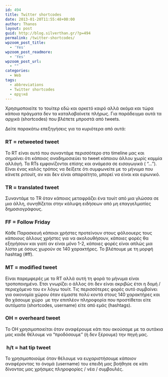 ```yaml
---
id: 494
title: Twitter shortcodes
date: 2013-01-20T11:55:48+00:00
author: Thanos
layout: post
guid: http://blog.silverthan.gr/?p=494
permalink: /twitter-shortcodes/
wpzoom_post_title:
  - 'Yes'
wpzoom_post_readmore:
  - 'Yes'
wpzoom_post_url:
  - ""
categories:
  - Web
tags:
  - abbreviations
  - Twitter shortcodes
  - αρχικά
---
```

Χρησιμοποιείτε το τουίτερ εδώ και αρκετό καιρό αλλά ακόμα και τώρα κάποια πράγματα δεν τα καταλαβαίνετε πλήρως. Για παράδειγμα αυτά τα αρχικά (shortcodes) που βλέπετε μπροστά από tweets.

Δείτε παρακάτω επεξηγήσεις για τα κυριότερα από αυτά:

### RT = retweeted tweet

Το RT είναι αυτό που συναντάμε περισσότερο στο timeline μας και σημαίνει ότι κάποιος αναδημοσιεύει το tweet κάποιου άλλου χωρίς καμμία αλλάγή. Τα RTs εμφανίζονται επίσης και ανάμεσα σε εισαγωγικά ( “…”). Είναι ένας καλός τρόπος να δείξετε ότι συμφωνείτε με το μήνυμα που κάνετε ριτουίτ, αν και δεν είναι απαραίτητο, μπορεί να είναι και ειρωνικό.

### TR = translated tweet

Συναντάμε το TR όταν κάποιος μεταφράζει ένα τουίτ από μια γλώσσα σε μια άλλη, συνηθίζεται στην κάλυψη ειδήσεων από μη επαγγελματίες δημοσιογράφους.

### FF = Follow Friday

Κάθε Παρασκευή κάποιοι χρήστες προτείνουν στους φόλοουερς τους κάποιους άλλους χρήστες για να ακολουθήσουν, κάποιες φορές θα εξηγήσουν και γιατί αν είναι μόνο 1-2, κάποιες φορές είναι απλώς μια λίστα με όσους χωρούν σε 140 χαρακτήρες. Το βλέπουμε με τη μορφή hashtag (#ff).<!--more-->

### MT = modified tweet

Είναι παρεμφερές με το RT αλλά αυτή τη φορά το μήνυμα είναι τροποποιημένο. Ετσι γνωρίζει ο άλλος ότι δεν είναι ακριβώς έτσι η δομή / περιεχόμενο του εν λόγω τουίτ. Τις περισσότερες φορές αυτό συμβαίνει για οικονομία χώρου όταν είμαστε πολύ κοντά στους 140 χαρακτήρες και θα χάσουμε χώρο  με την επιπλέον πληροφορία που προστίθεται είτε αυτόματα (shortcodes, username) είτε από εμάς (hashtags).

### OH = overheard tweet

Το ΟΗ χρησιμοποιείται όταν αναφέρουμε κάτι που ακούσαμε με τα αυτάκια μας καιδε θέλουμε να &#8220;προδόσουμε&#8221; (ή δεν ξέρουμε) την πηγή μας.

###  h/t = hat tip tweet

Το χρησιμοποιούμε όταν θέλουμε να ευχαριστήσουμε κάποιον αναφέροντας το όνομά (username) του επειδή μας βοήθησε σε κάτι δίνοντας μας χρήσιμες πληροφορίες / νέα / συμβουλές.